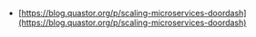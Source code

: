 - [https://blog.quastor.org/p/scaling-microservices-doordash](https://blog.quastor.org/p/scaling-microservices-doordash)

